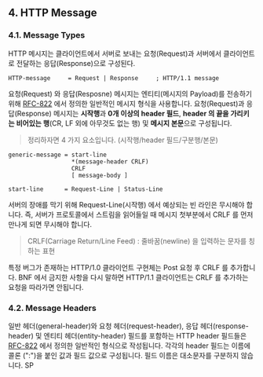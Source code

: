 ## 4. HTTP Message

### 4.1. Message Types

HTTP 메시지는 클라이언트에서 서버로 보내는 요청(Request)과 서버에서 클라이언트로 전달하는 응답(Response)으로 구성된다.

```text
HTTP-message     = Request | Response     ; HTTP/1.1 message
```

요청(Request) 와 응답(Resposne) 메시지는 엔티티(메시지의 Payload)를 전송하기 위해 
[RFC-822](https://tools.ietf.org/html/rfc822) 에서 정의한 일반적인 메시지 형식을 사용합니다.
요청(Request)과 응답(Response) 메시지는 **시작행**과 **0개 이상의 header 필드**, **header 의 끝을 가리키는 비어있는 행**(CR, LF 외에 아무것도 없는 행)
및 **메시지 본문**으로 구성됩니다.

> 정리하자면 4 가지 요소입니다. (시작행/header 필드/구분행/본문)

```text
generic-message = start-line
                  *(message-header CRLF)
                  CRLF
                  [ message-body ]

start-line      = Request-Line | Status-Line
```

서버의 장애를 막기 위해 Request-Line(시작행) 에서 예상되는 빈 라인은 무시해야 합니다.
즉, 서버가 프로토콜에서 스트림을 읽어들일 때 메시지 첫부분에서 CRLF 를 먼저 만나게 되면 무시해야 합니다.

> CRLF(Carriage Return/Line Feed) : 줄바꿈(newline) 을 입력하는 문자를 칭하는 표현

특정 버그가 존재하는 HTTP/1.0 클라이언트 구현체는 Post 요청 후 CRLF 를 추가합니다.
BNF 에서 금지한 사항을 다시 말하면 HTTP/1.1 클라이언트는 CRLF 를 추가하는 요청을 따라가면 안됩니다.

### 4.2. Message Headers

일반 헤더(general-header)와 요청 헤더(request-header), 응답 헤더(response-header) 및 엔티티 헤더(entity-header) 필드를 포함하는 
HTTP header 필드들은 [RFC-822](https://tools.ietf.org/html/rfc822#section-3.1) 에서 정의한 일반적인 형식으로 작성됩니다.
각각의 header 필드는 이름에 콜론 (":")을 붙인 값과 필드 값으로 구성됩니다. 필드 이름은 대소문자를 구분하지 않습니다.
SP





